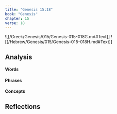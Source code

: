 ```yaml
---
title: "Genesis 15:18"
book: "Genesis"
chapter: 15
verse: 18
---
```

![[/Greek/Genesis/015/Genesis-015-018G.md#Text]]
![[/Hebrew/Genesis/015/Genesis-015-018H.md#Text]]

## Analysis

#### Words

#### Phrases

#### Concepts

## Reflections
